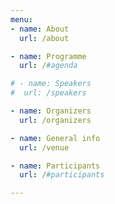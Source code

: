 ```yaml
---
menu:
- name: About
  url: /about

- name: Programme
  url: /#agenda

# - name: Speakers
#  url: /speakers

- name: Organizers
  url: /organizers

- name: General info
  url: /venue

- name: Participants
  url: /#participants

---
```

